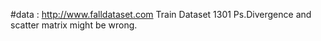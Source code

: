 #data : http://www.falldataset.com Train Dataset 1301
Ps.Divergence and scatter matrix might be wrong.
